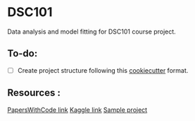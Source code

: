 # DSC101
Data analysis and model fitting for DSC101 course project.

## To-do:

- [ ] Create project structure following this [cookiecutter](https://cookiecutter-data-science.drivendata.org/#) format.

## Resources : 

[PapersWithCode link](https://paperswithcode.com/datasets) 
[Kaggle link](https://www.kaggle.com/)
[Sample project](https://l.xmu.edu.my/pluginfile.php/1153645/mod_assign/introattachment/0/Sample%20Project.pdf?forcedownload=1)
